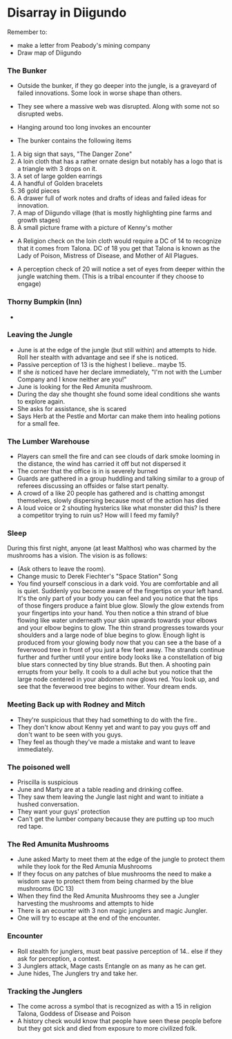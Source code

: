 # Disarray in Diigundo

Remember to:
- make a letter from Peabody's mining company
- Draw map of Diigundo

### The Bunker

- Outside the bunker, if they go deeper into the jungle, is a graveyard of failed innovations. Some look in worse shape than others.
- They see where a massive web was disrupted. Along with some not so disrupted webs. 
- Hanging around too long invokes an encounter

- The bunker contains the following items
1. A big sign that says, "The Danger Zone"
1. A loin cloth that has a rather ornate design but notably has a logo that is a triangle with 3 drops on it.
1. A set of large golden earrings
1. A handful of Golden bracelets
1. 36 gold pieces
1. A drawer full of work notes and drafts of ideas and failed ideas for innovation.
1. A map of Diigundo village (that is mostly highlighting pine farms and growth stages)
1. A small picture frame with a picture of Kenny's mother


- A Religion check on the loin cloth would require a DC of 14 to recognize that it comes from Talona. DC of 18 you get that Talona is known as the Lady of Poison, Mistress of Disease, and Mother of All Plagues.

- A perception check of 20 will notice a set of eyes from deeper within the jungle watching them. (This is a tribal encounter if they choose to engage)

### Thorny Bumpkin (Inn)

-


### Leaving the Jungle

- June is at the edge of the jungle (but still within) and attempts to hide. Roll her stealth with advantage and see if she is noticed.
- Passive perception of 13 is the highest I believe.. maybe 15.
- If she _is_ noticed have her declare immediately, "I'm not with the Lumber Company and I know neither are you!"
- June is looking for the Red Amunita mushroom.
- During the day she thought she found some ideal conditions she wants to explore again.
- She asks for assistance, she is scared
- Says Herb at the Pestle and Mortar can make them into healing potions for a small fee. 

### The Lumber Warehouse

- Players can smell the fire and can see clouds of dark smoke looming in the distance, the wind has carried it off but not dispersed it
- The corner that the office is in is severely burned 
- Guards are gathered in a group huddling and talking similar to a group of referees discussing an offsides or false start penalty.
- A crowd of a like 20 people has gathered and is chatting amongst themselves, slowly dispersing because most of the action has died
- A loud voice or 2 shouting hysterics like what monster did this? Is there a competitor trying to ruin us? How will I feed my family?


### Sleep

During this first night, anyone (at least Malthos) who was charmed by the mushrooms has a vision. The vision is as follows:

- (Ask others to leave the room). 
- Change music to Derek Fiechter's "Space Station" Song
- You find yourself conscious in a dark void. You are comfortable and all is quiet. Suddenly you become aware of the fingertips on your left hand. It's the only part of your body you can feel and you notice that the tips of those fingers produce a faint blue glow. Slowly the glow extends from your fingertips into your hand. You then notice a thin strand of blue flowing like water underneath your skin upwards towards your elbows and your elbow begins to glow. The thin strand progresses towards your shoulders and a large node of blue begins to glow. Enough light is produced from your glowing body now that you can see a the base of a feverwood tree in front of you just a few feet away. The strands continue further and further until your entire body looks like a constellation of big blue stars connected by tiny blue strands. But then. A shooting pain errupts from your belly. It cools to a dull ache but you notice that the large node centered in your abdomen now glows red. You look up, and see that the feverwood tree begins to wither. Your dream ends.


### Meeting Back up with Rodney and Mitch

- They're suspicious that they had something to do with the fire..
- They don't know about Kenny yet and want to pay you guys off and don't want to be seen with you guys.
- They feel as though they've made a mistake and want to leave immediately. 

### The poisoned well

- Priscilla is suspicious
- June and Marty are at a table reading and drinking coffee.
- They saw them leaving the Jungle last night and want to initiate a hushed conversation. 
- They want your guys' protection 
- Can't get the lumber company because they are putting up too much red tape.

### The Red Amunita Mushrooms

- June asked Marty to meet them at the edge of the jungle to protect them while they look for the Red Amunia Mushrooms
- If they focus on any patches of blue mushrooms the need to make a wisdom save to protect them from being charmed by the blue mushrooms (DC 13)
- When they find the Red Amunita Mushrooms they see a Jungler harvesting the mushrooms and attempts to hide
- There is an ecounter with 3 non magic junglers and magic Jungler.
- One will try to escape at the end of the encounter. 

### Encounter

- Roll stealth for junglers, must beat passive perception of 14.. else if they ask for perception, a contest.
- 3 Junglers attack, Mage casts Entangle on as many as he can get.
- June hides, The Junglers try and take her.

### Tracking the Junglers

- The come across a symbol that is recognized as with a 15 in religion Talona, Goddess of Disease and Poison
- A history check would know that people have seen these people before but they got sick and died from exposure to more civilized folk.